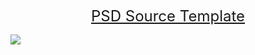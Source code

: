 <a target="_blank" rel="noopener noreferrer" style="font-size: 24px; display: block; margin-bottom: 15px; text-align: center;" href="https://psdrepo.com/free-psd/isometric-crypto-website-template-ui-freebie/">PSD Source Template</a>
<img style="display: block; margin: 0 auto;" src="https://cdn.psdrepo.com/images/2x/isometric-crypto-web-ui-psd-x4.jpg">
